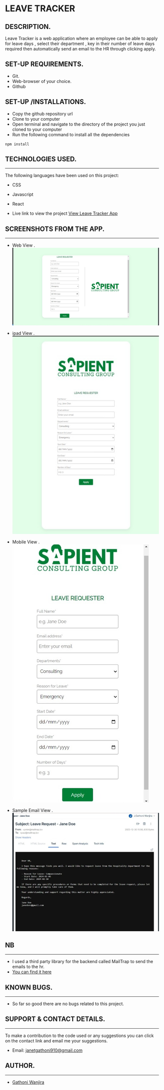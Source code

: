 # LEAVE TRACKER

## DESCRIPTION.

Leave Tracker is a web application where an employee can be able to apply for leave days , select their department , key in their number of leave days required then automatically send an email to the HR through clicking apply.

## SET-UP REQUIREMENTS.

- Git.
- Web-browser of your choice.
- Github

## SET-UP /INSTALLATIONS.

- Copy the github repository url
- Clone to your computer
- Open terminal and navigate to the directory of the project you just cloned to your computer
- Run the following command to install all the dependencies

```
npm install
```

## TECHNOLOGIES USED. 
---

The following languages have been used on this project:


- CSS
- Javascript
- React

- Live link to view the project <a href="https://leaverequester.netlify.app/">View Leave Tracker App</a>

## SCREENSHOTS FROM THE APP. 
---

- Web View .
<img src='./images/webscreen.png' alt='web'></img>
  
- ipad View .
<img src='./images/ipadview.png' alt='ipad'></img>

- Mobile View .
<img src='./images/mobileview.png' alt='mobile'></img>

- Sample Email View .
<img src='./images/sampleemail.png' alt='web'></img>

## NB

--- 
- I used a third party library for the backend called MailTrap to send the emails to the hr.
-  [You can find it here](https://mailtrap.io/)


## KNOWN BUGS.
--- 

- So far so good there are no bugs related to this project.

## SUPPORT & CONTACT DETAILS.  
---

To make a contribution to the code used or any suggestions you can click on the contact link and email me your suggestions.

- Email: janetgathoni910@gmail.com

## AUTHOR. 
---

- [Gathoni Wanjira](https://github.com/Gathoni-Wanjira)

